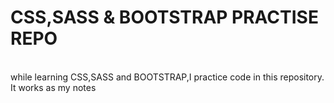 # CSS,SASS & BOOTSTRAP PRACTISE REPO

<br/>
while learning CSS,SASS and BOOTSTRAP,I practice code in this repository.
<br/>
It works as my notes
